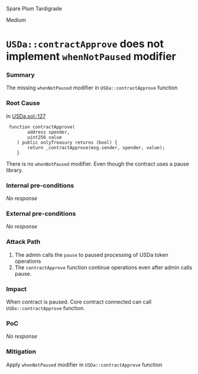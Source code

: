Spare Plum Tardigrade

Medium

# `USDa::contractApprove` does not implement `whenNotPaused` modifier

### Summary

The missing `whenNotPaused` modifier in `USDa::contractApprove` function

### Root Cause

In [USDa.sol::127](https://github.com/sherlock-audit/2024-11-autonomint/blob/0d324e04d4c0ca306e1ae4d4c65f0cb9d681751b/Blockchain/Blockchian/contracts/Token/USDa.sol#L127)
```solidity
 function contractApprove(
        address spender,
        uint256 value
    ) public onlyTreasury returns (bool) {
        return _contractApprove(msg.sender, spender, value);
    }
```
There is no `whenNotPaused` modifier. Even though the contract uses a pause library.


### Internal pre-conditions

_No response_

### External pre-conditions

_No response_

### Attack Path

1. The admin calls the `pause` to paused processing of USDa token operations
2. The `contractApprove` function continue operations even after admin calls pause.

### Impact

When contract is paused. Core contract connected can call `USDa::contractApprove` function.

### PoC

_No response_

### Mitigation

Apply `whenNotPaused` modifier in `USDa::contractApprove` function